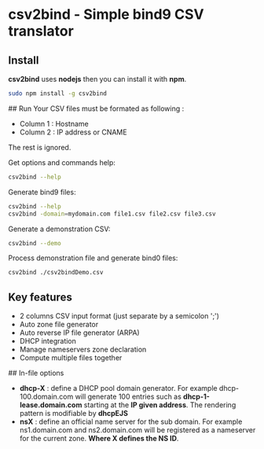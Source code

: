 # csv2bind - Simple bind9 CSV translator

## Install 
**csv2bind** uses **nodejs** then you can install it with **npm**.

```bash
sudo npm install -g csv2bind
```

## Run
Your CSV files must be formated as following :
* Column 1 : Hostname
* Column 2 : IP address or CNAME

The rest is ignored.

Get options and commands help:
```bash
csv2bind --help
```

Generate bind9 files:
```bash
csv2bind --help
csv2bind -domain=mydomain.com file1.csv file2.csv file3.csv
```

Generate a demonstration CSV:
```bash
csv2bind --demo
```

Process demonstration file and generate bind0 files:
```bash
csv2bind ./csv2bindDemo.csv
```

## Key features
* 2 columns CSV input format (just separate by a semicolon ';')
* Auto zone file generator
* Auto reverse IP file generator (ARPA)
* DHCP integration
* Manage nameservers zone declaration
* Compute multiple files together

## In-file options
* **dhcp-X** : define a DHCP pool domain generator. For example dhcp-100.domain.com will generate 100 entries such as **dhcp-1-lease.domain.com** starting at the __IP given address__. The rendering pattern is modifiable by **dhcpEJS**
* **nsX** : define an official name server for the sub domain. For example ns1.domain.com and ns2.domain.com will be registered as a nameserver for the current zone. __Where X defines the NS ID__.
